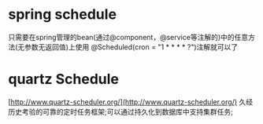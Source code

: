 # spring schedule
只需要在spring管理的bean(通过@component，@service等注解的)中的任意方法(无参数无返回值)上使用 @Scheduled(cron = "1 * * * * ?")注解就可以了

# quartz Schedule
[http://www.quartz-scheduler.org/](http://www.quartz-scheduler.org/)
久经历史考验的可靠的定时任务框架;可以通过持久化到数据库中支持集群任务;